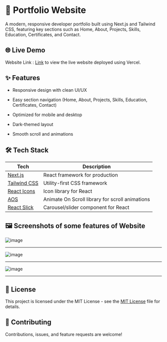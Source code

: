 # 🚀 Portfolio Website
A modern, responsive developer portfolio built using Next.js and Tailwind CSS, featuring key sections such as Home, About, Projects, Skills, Education, Certificates, and Contact.

## 🌐 Live Demo
Website Link : [Link](https://final-portfolio-website-five.vercel.app/) to view the live website deployed using Vercel.

## ✨ Features
- Responsive design with clean UI/UX

- Easy section navigation (Home, About, Projects, Skills, Education, Certificates, Contact)

- Optimized for mobile and desktop

- Dark-themed layout

- Smooth scroll and animations

## 🛠 Tech Stack

| Tech                                                      | Description                                      |
| --------------------------------------------------------- | ------------------------------------------------ |
| [Next.js](https://nextjs.org/)                            | React framework for production                   |
| [Tailwind CSS](https://tailwindcss.com/)                  | Utility-first CSS framework                      |
| [React Icons](https://react-icons.github.io/react-icons/) | Icon library for React                           |
| [AOS](https://michalsnik.github.io/aos/)                  | Animate On Scroll library for scroll animations  |
| [React Slick](https://react-slick.neostack.com/)          | Carousel/slider component for React              |

## 🖼 Screenshots of some features of Website

![image](https://github.com/user-attachments/assets/6b459f88-6ce8-43c9-9c23-9d0a5dc4f2c4)
______________________________________________________

![image](https://github.com/user-attachments/assets/fe388fe8-7088-436b-a73c-af1ad5f9cfc4)
______________________________________________________


![image](https://github.com/user-attachments/assets/faf5eb5e-2407-447a-818b-cfd3b48fd2df)
______________________________________________________







## 📝 License
This project is licensed under the MIT License - see the [MIT License](LICENSE) file for details.

## 🤝 Contributing
Contributions, issues, and feature requests are welcome!
